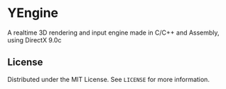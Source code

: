 # YEngine
A realtime 3D rendering and input engine made in C/C++ and Assembly, using DirectX 9.0c

## License

Distributed under the MIT License. See `LICENSE` for more information.
